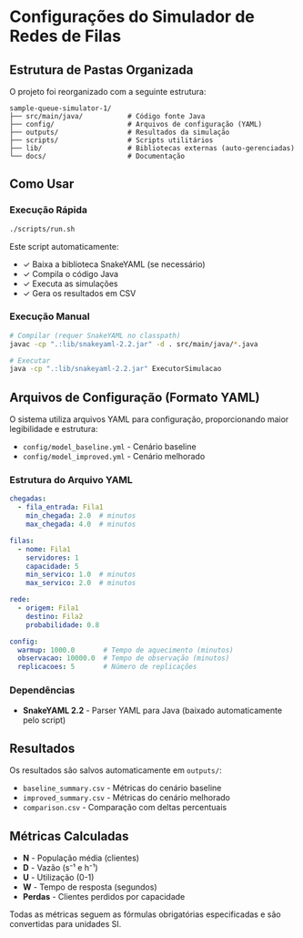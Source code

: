 # Configurações do Simulador de Redes de Filas

## Estrutura de Pastas Organizada

O projeto foi reorganizado com a seguinte estrutura:

```
sample-queue-simulator-1/
├── src/main/java/           # Código fonte Java
├── config/                  # Arquivos de configuração (YAML)
├── outputs/                 # Resultados da simulação
├── scripts/                 # Scripts utilitários
├── lib/                     # Bibliotecas externas (auto-gerenciadas)
└── docs/                    # Documentação
```

## Como Usar

### Execução Rápida
```bash
./scripts/run.sh
```

Este script automaticamente:
- ✓ Baixa a biblioteca SnakeYAML (se necessário)
- ✓ Compila o código Java
- ✓ Executa as simulações
- ✓ Gera os resultados em CSV

### Execução Manual
```bash
# Compilar (requer SnakeYAML no classpath)
javac -cp ".:lib/snakeyaml-2.2.jar" -d . src/main/java/*.java

# Executar
java -cp ".:lib/snakeyaml-2.2.jar" ExecutorSimulacao
```

## Arquivos de Configuração (Formato YAML)

O sistema utiliza arquivos YAML para configuração, proporcionando maior legibilidade e estrutura:

- `config/model_baseline.yml` - Cenário baseline
- `config/model_improved.yml` - Cenário melhorado

### Estrutura do Arquivo YAML

```yaml
chegadas:
  - fila_entrada: Fila1
    min_chegada: 2.0  # minutos
    max_chegada: 4.0  # minutos

filas:
  - nome: Fila1
    servidores: 1
    capacidade: 5
    min_servico: 1.0  # minutos
    max_servico: 2.0  # minutos

rede:
  - origem: Fila1
    destino: Fila2
    probabilidade: 0.8

config:
  warmup: 1000.0       # Tempo de aquecimento (minutos)
  observacao: 10000.0  # Tempo de observação (minutos)
  replicacoes: 5       # Número de replicações
```

### Dependências

- **SnakeYAML 2.2** - Parser YAML para Java (baixado automaticamente pelo script)

## Resultados

Os resultados são salvos automaticamente em `outputs/`:
- `baseline_summary.csv` - Métricas do cenário baseline
- `improved_summary.csv` - Métricas do cenário melhorado
- `comparison.csv` - Comparação com deltas percentuais

## Métricas Calculadas

- **N** - População média (clientes)
- **D** - Vazão (s⁻¹ e h⁻¹)
- **U** - Utilização (0-1)
- **W** - Tempo de resposta (segundos)
- **Perdas** - Clientes perdidos por capacidade

Todas as métricas seguem as fórmulas obrigatórias especificadas e são convertidas para unidades SI.
